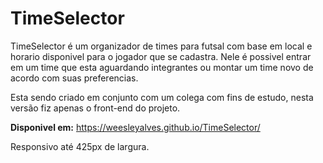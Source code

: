 # TimeSelector

TimeSelector é um organizador de times para futsal com base em local e horario disponivel para o jogador que se cadastra. Nele é possivel entrar em um time que esta aguardando integrantes ou montar um time novo de acordo com suas preferencias.

Esta sendo criado em conjunto com um colega com fins de estudo, nesta versão fiz apenas o front-end do projeto.

**Disponivel em:** https://weesleyalves.github.io/TimeSelector/

Responsivo até 425px de largura.

